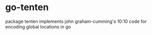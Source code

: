 go-tenten
=========

package tenten implements john graham-cumming's 10:10 code for encoding global locations in go
